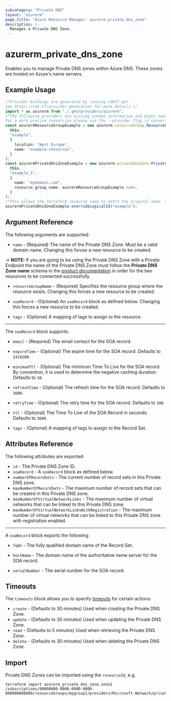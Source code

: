 ```yaml
---
subcategory: "Private DNS"
layout: "azurerm"
page_title: "Azure Resource Manager: azurerm_private_dns_zone"
description: |-
  Manages a Private DNS Zone.
---
```


# azurerm\_private\_dns\_zone

Enables you to manage Private DNS zones within Azure DNS. These zones are hosted on Azure's name servers.

## Example Usage

```typescript
/*Provider bindings are generated by running cdktf get.
See https://cdk.tf/provider-generation for more details.*/
import * as azurerm from "./.gen/providers/azurerm";
/*The following providers are missing schema information and might need manual adjustments to synthesize correctly: azurerm.
For a more precise conversion please use the --provider flag in convert.*/
const azurermResourceGroupExample = new azurerm.resourceGroup.ResourceGroup(
  this,
  "example",
  {
    location: "West Europe",
    name: "example-resources",
  }
);
const azurermPrivateDnsZoneExample = new azurerm.privateDnsZone.PrivateDnsZone(
  this,
  "example_1",
  {
    name: "mydomain.com",
    resource_group_name: azurermResourceGroupExample.name,
  }
);
/*This allows the Terraform resource name to match the original name. You can remove the call if you don't need them to match.*/
azurermPrivateDnsZoneExample.overrideLogicalId("example");

```

## Argument Reference

The following arguments are supported:

* `name` - (Required) The name of the Private DNS Zone. Must be a valid domain name. Changing this forces a new resource to be created.

\-> **NOTE:** If you are going to be using the Private DNS Zone with a Private Endpoint the name of the Private DNS Zone must follow the **Private DNS Zone name** schema in the [product documentation](https://docs.microsoft.com/azure/private-link/private-endpoint-dns#virtual-network-and-on-premises-workloads-using-a-dns-forwarder) in order for the two resources to be connected successfully.

*   `resourceGroupName` - (Required) Specifies the resource group where the resource exists. Changing this forces a new resource to be created.

*   `soaRecord` - (Optional) An `soaRecord` block as defined below. Changing this forces a new resource to be created.

*   `tags` - (Optional) A mapping of tags to assign to the resource.

***

The `soaRecord` block supports:

*   `email` - (Required) The email contact for the SOA record.

*   `expireTime` - (Optional) The expire time for the SOA record. Defaults to `2419200`.

*   `minimumTtl` - (Optional) The minimum Time To Live for the SOA record. By convention, it is used to determine the negative caching duration. Defaults to `10`.

*   `refreshTime` - (Optional) The refresh time for the SOA record. Defaults to `3600`.

*   `retryTime` - (Optional) The retry time for the SOA record. Defaults to `300`.

*   `ttl` - (Optional) The Time To Live of the SOA Record in seconds. Defaults to `3600`.

*   `tags` - (Optional) A mapping of tags to assign to the Record Set.

## Attributes Reference

The following attributes are exported:

* `id` - The Private DNS Zone ID.
* `soaRecord` - A `soaRecord` block as defined below.
* `numberOfRecordSets` - The current number of record sets in this Private DNS zone.
* `maxNumberOfRecordSets` - The maximum number of record sets that can be created in this Private DNS zone.
* `maxNumberOfVirtualNetworkLinks` - The maximum number of virtual networks that can be linked to this Private DNS zone.
* `maxNumberOfVirtualNetworkLinksWithRegistration` - The maximum number of virtual networks that can be linked to this Private DNS zone with registration enabled.

***

A `soaRecord` block exports the following:

*   `fqdn` - The fully qualified domain name of the Record Set.

*   `hostName` - The domain name of the authoritative name server for the SOA record.

*   `serialNumber` - The serial number for the SOA record.

## Timeouts

The `timeouts` block allows you to specify [timeouts](https://www.terraform.io/language/resources/syntax#operation-timeouts) for certain actions:

* `create` - (Defaults to 30 minutes) Used when creating the Private DNS Zone.
* `update` - (Defaults to 30 minutes) Used when updating the Private DNS Zone.
* `read` - (Defaults to 5 minutes) Used when retrieving the Private DNS Zone.
* `delete` - (Defaults to 30 minutes) Used when deleting the Private DNS Zone.

## Import

Private DNS Zones can be imported using the `resourceId`, e.g.

```shell
terraform import azurerm_private_dns_zone.zone1 /subscriptions/00000000-0000-0000-0000-000000000000/resourceGroups/mygroup1/providers/Microsoft.Network/privateDnsZones/zone1
```
